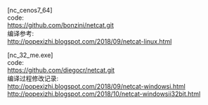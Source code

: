 [nc_cenos7_64]  
code:  
  https://github.com/bonzini/netcat.git  
编译参考:  
  http://popexizhi.blogspot.com/2018/09/netcat-linux.html  


[nc_32_me.exe]  
code:  
     https://github.com/diegocr/netcat.git  
编译过程修改记录:  
     http://popexizhi.blogspot.com/2018/09/netcat-windowsi.html  
     http://popexizhi.blogspot.com/2018/10/netcat-windowsii32bit.html
    
